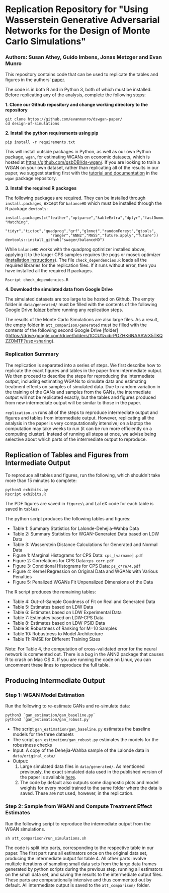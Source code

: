 # Replication Repository for "Using Wasserstein Generative Adversarial Networks for the Design of Monte Carlo Simulations"
### Authors: Susan Athey, Guido Imbens, Jonas Metzger and Evan Munro

This repository contains code that can be used to replicate the tables and figures in the authors' [paper](https://arxiv.org/pdf/1909.02210.pdf).

The code is in both R and in Python 3, both of which must be installed. Before replicating any of the analysis, complete the following steps:

**1. Clone our Github repository and change working directory to the repository**
```
git clone https://github.com/evanmunro/dswgan-paper/
cd design-of-simulations
```

**2. Install the python requirements using pip**
```
pip install -r requirements.txt
```
This will install outside packages in Python, as well as our own Python package, `wgan`, for estimating WGANs on economic datasets, which is hosted at https://github.com/gsbDBI/ds-wgan/. If you are looking to train a WGAN on your own dataset, rather than replicating all of the results in our paper, we suggest starting first with the [tutorial and documentation](https://github.com/gsbDBI/ds-wgan/) in the `wgan` package repository.  

**3. Install the required R packages**

The following packages are required. They can be installed through `install.packages`, except for
`balanceHD` which must be installed through the R package `devtools`:

```
install.packages(c("feather","optparse","kableExtra","dplyr","fastDummies", "Matching",
                    "tidyr","tictoc","quadprog","grf","glmnet","randomForest","gtools",
                    "ranger","ANN2","MASS","future.apply","future"))
devtools::install_github("swager/balanceHD")
```
While `balanceHD` works with the quadprog optimizer installed above, applying it to the larger CPS samples requires the pogs or mosek optimizer ([installation instructions](https://github.com/swager/balanceHD)).
The file `check_dependencies.R` loads all the required libraries for the replication files. If it runs without error, then you have installed all the required R packages.

```
Rscript check_dependencies.R
```

**4. Download the simulated data from Google Drive**

The simulated datasets are too large to be hosted on Github. The empty folder in `data/generated/`
must be filled with the contents of the following Google Drive [folder](https://drive.google.com/drive/folders/1y3xPsnlMlNZPYltMDUeJssSjUOOmHiW3?usp=sharing) before running any replication steps.

The results of the Monte Carlo Simulations are also large files. As a result, the empty folder in `att_comparison/generated` must be filled with the contents of the following second Google Drive [folder]((https://drive.google.com/drive/folders/1CCU1zuibrPOZHK6NAAAVrX5TKQZZOMTF?usp=sharing). 

### Replication Summary

The replication is separated into a series of steps. We first describe how to replicate the exact figures and tables in the paper from intermediate output. We then proceed to describe the steps for reproducing the intermediate output, including estimating WGANs to simulate data and estimating treatment effects on samples of simulated data. Due to random variation in the training of the GANs and samples from the GANs, the intermediate output will not be replicated exactly, but the tables and figures produced from new intermediate output will be similar to those in the paper.

`replication.sh` runs all of the steps to reproduce intermediate output and figures and tables from intermediate output. However, replicating all the analysis in the paper is very computationally intensive; on a laptop the computation may take weeks to run (it can be run more efficiently on a computing cluster). Instead of running all steps at once, we advise being selective about which parts of the intermediate output to reproduce.


## Replication of Tables and Figures from Intermediate Output

To reproduce all tables and figures, run the following, which shouldn't take more than
15 minutes to complete:  

```
python3 exhibits.py
Rscript exhibits.R
```

The PDF figures are saved in `figures\` and LaTeX code for each table is saved in `tables\`

The python script produces the following tables and figures:

- Table 1: Summary Statistics for Lalonde-Dehejia-Wahba Data
- Table 2: Summary Statistics for WGAN-Generated Data based on LDW Data
- Table 3: Wasserstein Distance Calculations for Generated and Normal Data
- Figure 1: Marginal Histograms for CPS Data: `cps_[varname].pdf`
- Figure 2: Correlations for CPS Data:`cps_corr.pdf`
- Figure 3: Conditional Histograms for CPS Data: `ps_c*re74.pdf`
- Figure 4: Kernel Regression on Original Data and WGANs with Various Penalties
- Figure 5: Penalized WGANs Fit Unpenalized Dimensions of the Data

The R script produces the remaining tables:
- Table 4: Out-of-Sample Goodness of Fit on Real and Generated Data
- Table 5: Estimates based on LDW Data
- Table 6: Estimates based on LDW Experimental Data
- Table 7: Estimates based on LDW-CPS Data
- Table 8: Estimates based on LDW-PSID Data
- Table 9: Robustness of Ranking for M=10 Samples
- Table 10: Robustness to Model Architecture
- Table 11: RMSE for Different Training Sizes

Note: For Table 4, the computation of cross-validated error for the neural network
is commented out. There is a bug in the ANN2 package that causes R to crash on Mac OS X.
If you are running the code on Linux, you can uncomment these lines to reproduce
the full table.

## Producing Intermediate Output

### Step 1: WGAN Model Estimation

Run the following to re-estimate GANs and re-simulate data:
```
python3 `gan_estimation/gan_baseline.py`
python3 `gan_estimation/gan_robust.py`
```

- The script `gan_estimation/gan_baseline.py` estimates the baseline models for the three datasets
- The script  `gan_estimation/gan_robust.py` estimates the models for the robustness checks
- Input: A copy of the Dehejia-Wahba sample of the Lalonde data in `data/original_data/`
- Output:
  1.  Large simulated data files in `data/generated/`. As mentioned previously, the exact simulated data used in the published version of the paper is available [here](https://drive.google.com/open?id=1HVtKoI0K5n30sUUd37zrV0_SS7qDGl4d).
  2. The code by default also outputs some diagnostic plots and model weights for every model trained
     to the same folder where the data is saved. These are not used, however, in the replication.

### Step 2: Sample from WGAN and Compute Treatment Effect Estimates

Run the following script to reproduce the intermediate output from the WGAN simulations.
```
sh att_comparison/run_simulations.sh
```

The code is split into parts, corresponding to the respective table in our paper. The first part runs all estimators once on the original data set, producing the intermediate output for table 4. All other parts involve multiple iterations of sampling small data sets from the large data frames generated by python scripts during the previous step, running all estimators on the small data set, and saving the results to the intermediate output files. These parts are computationally intensive and thus commented out by default. All intermediate output is saved to the `att_comparison/` folder.
